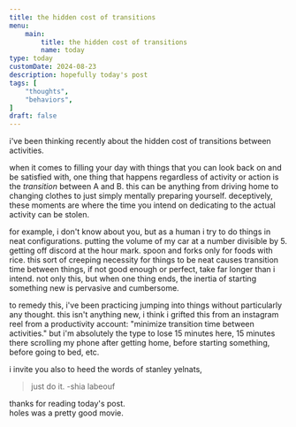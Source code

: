 ```yaml
---
title: the hidden cost of transitions
menu:
    main:
        title: the hidden cost of transitions
        name: today
type: today
customDate: 2024-08-23
description: hopefully today's post
tags: [
    "thoughts",
    "behaviors",
]
draft: false
---
```


i've been thinking recently about the hidden cost of transitions between activities.

when it comes to filling your day with things that you can look back on and be satisfied with, one thing that happens regardless of activity or action is the *transition* between A and B. this can be anything from driving home to changing clothes to just simply mentally preparing yourself. deceptively, these moments are where the time you intend on dedicating to the actual activity can be stolen.

for example, i don't know about you, but as a human i try to do things in neat configurations. putting the volume of my car at a number divisible by 5. getting off discord at the hour mark. spoon and forks only for foods with rice. this sort of creeping necessity for things to be neat causes transition time between things, if not good enough or perfect, take far longer than i intend. not only this, but when one thing ends, the inertia of starting something new is pervasive and cumbersome.

to remedy this, i've been practicing jumping into things without particularly any thought. this isn't anything new, i think i grifted this from an instagram reel from a productivity account: "minimize transition time between activities." but i'm absolutely the type to lose 15 minutes here, 15 minutes there scrolling my phone after getting home, before starting something, before going to bed, etc. 

i invite you also to heed the words of stanley yelnats,
> just do it.
> -shia labeouf

thanks for reading today's post.\
holes was a pretty good movie.
